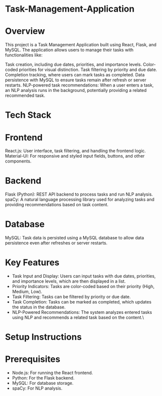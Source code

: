 # Task-Management-Application
# Overview

This project is a Task Management Application built using React, Flask, and MySQL. The application allows users to manage their tasks with functionalities like:

Task creation, including due dates, priorities, and importance levels.
Color-coded priorities for visual distinction.
Task filtering by priority and due date.
Completion tracking, where users can mark tasks as completed.
Data persistence with MySQL to ensure tasks remain after refresh or server restarts.
NLP-powered task recommendations: When a user enters a task, an NLP analysis runs in the background, potentially providing a related recommended task.

# Tech Stack
# Frontend
React.js: User interface, task filtering, and handling the frontend logic.
Material-UI: For responsive and styled input fields, buttons, and other components.

# Backend
Flask (Python): REST API backend to process tasks and run NLP analysis.
spaCy: A natural language processing library used for analyzing tasks and providing recommendations based on task content.

# Database
MySQL: Task data is persisted using a MySQL database to allow data persistence even after refreshes or server restarts.

# Key Features
- Task Input and Display: Users can input tasks with due dates, priorities, and importance levels, which are then displayed in a list.
- Priority Indicators: Tasks are color-coded based on their priority (High, Medium, Low).
- Task Filtering: Tasks can be filtered by priority or due date.
- Task Completion: Tasks can be marked as completed, which updates the status in the database.
- NLP-Powered Recommendations: The system analyzes entered tasks using NLP and recommends a related task based on the content.\

# Setup Instructions
# Prerequisites
- Node.js: For running the React frontend.
- Python: For the Flask backend.
- MySQL: For database storage.
- spaCy: For NLP analysis.
